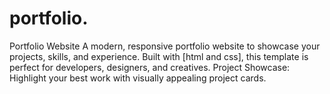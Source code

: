 # portfolio.
Portfolio Website A modern, responsive portfolio website to showcase your projects, skills, and experience. Built with [html and css], this template is perfect for developers, designers, and creatives.  Project Showcase: Highlight your best work with visually appealing project cards.  
